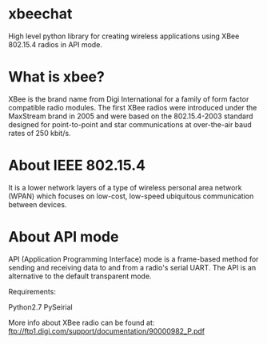 xbeechat
========

High level python library for creating wireless applications using XBee 802.15.4 radios in API mode.

What is xbee?
=============

  XBee is the brand name from Digi International for a family of form factor compatible radio modules. 
  The first XBee radios were introduced under the MaxStream brand in 2005 and were based on the 802.15.4-2003 
  standard designed for point-to-point and star communications at over-the-air baud rates of 250 kbit/s.

  
About IEEE 802.15.4
===================

  It is a lower network layers of a type of wireless personal area network (WPAN) which focuses on 
  low-cost, low-speed ubiquitous communication between devices.

About API mode
==============

  API (Application Programming Interface) mode is a frame-based method for sending and receiving data to and from 
  a radio's serial UART. The API is an alternative to the default transparent mode.
  
  
Requirements:

Python2.7 
PySeirial




More info about XBee radio can be found at: ftp://ftp1.digi.com/support/documentation/90000982_P.pdf



